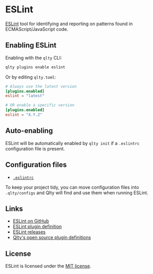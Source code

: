 # ESLint

[ESLint](https://github.com/eslint/eslint) tool for identifying and reporting on patterns found in ECMAScript/JavaScript code.

## Enabling ESLint

Enabling with the `qlty` CLI:

```bash
qlty plugins enable eslint
```

Or by editing `qlty.toml`:

```toml
# Always use the latest version
[plugins.enabled]
eslint = "latest"

# OR enable a specific version
[plugins.enabled]
eslint = "X.Y.Z"
```

## Auto-enabling

ESLint will be automatically enabled by `qlty init` if a `.eslintrc` configuration file is present.

## Configuration files

-   [`.eslintrc`](https://eslint.org/docs/latest/use/configure/configuration-files)

To keep your project tidy, you can move configuration files into `.qlty/configs` and Qlty will find and use them when running ESLint.

## Links

-   [ESLint on GitHub](https://github.com/eslint/eslint)
-   [ESLint plugin definition](https://github.com/qltyai/plugins/tree/main/linters/eslint)
-   [ESLint releases](https://github.com/eslint/eslint/releases)
-   [Qlty's open source plugin definitions](https://github.com/qltyai/plugins)

## License

ESLint is licensed under the [MIT license](https://github.com/eslint/eslint/blob/main/LICENSE).
